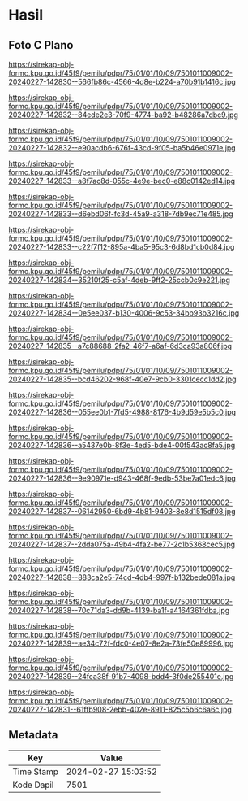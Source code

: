 # Hasil

## Foto C Plano

https://sirekap-obj-formc.kpu.go.id/45f9/pemilu/pdpr/75/01/01/10/09/7501011009002-20240227-142830--566fb86c-4566-4d8e-b224-a70b91b1416c.jpg

https://sirekap-obj-formc.kpu.go.id/45f9/pemilu/pdpr/75/01/01/10/09/7501011009002-20240227-142832--84ede2e3-70f9-4774-ba92-b48286a7dbc9.jpg

https://sirekap-obj-formc.kpu.go.id/45f9/pemilu/pdpr/75/01/01/10/09/7501011009002-20240227-142832--e90acdb6-676f-43cd-9f05-ba5b46e0971e.jpg

https://sirekap-obj-formc.kpu.go.id/45f9/pemilu/pdpr/75/01/01/10/09/7501011009002-20240227-142833--a8f7ac8d-055c-4e9e-bec0-e88c0142ed14.jpg

https://sirekap-obj-formc.kpu.go.id/45f9/pemilu/pdpr/75/01/01/10/09/7501011009002-20240227-142833--d6ebd06f-fc3d-45a9-a318-7db9ec71e485.jpg

https://sirekap-obj-formc.kpu.go.id/45f9/pemilu/pdpr/75/01/01/10/09/7501011009002-20240227-142833--c22f7f12-895a-4ba5-95c3-6d8bd1cb0d84.jpg

https://sirekap-obj-formc.kpu.go.id/45f9/pemilu/pdpr/75/01/01/10/09/7501011009002-20240227-142834--35210f25-c5af-4deb-9ff2-25ccb0c9e221.jpg

https://sirekap-obj-formc.kpu.go.id/45f9/pemilu/pdpr/75/01/01/10/09/7501011009002-20240227-142834--0e5ee037-b130-4006-9c53-34bb93b3216c.jpg

https://sirekap-obj-formc.kpu.go.id/45f9/pemilu/pdpr/75/01/01/10/09/7501011009002-20240227-142835--a7c88688-2fa2-46f7-a6af-6d3ca93a806f.jpg

https://sirekap-obj-formc.kpu.go.id/45f9/pemilu/pdpr/75/01/01/10/09/7501011009002-20240227-142835--bcd46202-968f-40e7-9cb0-3301cecc1dd2.jpg

https://sirekap-obj-formc.kpu.go.id/45f9/pemilu/pdpr/75/01/01/10/09/7501011009002-20240227-142836--055ee0b1-7fd5-4988-8176-4b9d59e5b5c0.jpg

https://sirekap-obj-formc.kpu.go.id/45f9/pemilu/pdpr/75/01/01/10/09/7501011009002-20240227-142836--a5437e0b-8f3e-4ed5-bde4-00f543ac8fa5.jpg

https://sirekap-obj-formc.kpu.go.id/45f9/pemilu/pdpr/75/01/01/10/09/7501011009002-20240227-142836--9e90971e-d943-468f-9edb-53be7a01edc6.jpg

https://sirekap-obj-formc.kpu.go.id/45f9/pemilu/pdpr/75/01/01/10/09/7501011009002-20240227-142837--06142950-6bd9-4b81-9403-8e8d1515df08.jpg

https://sirekap-obj-formc.kpu.go.id/45f9/pemilu/pdpr/75/01/01/10/09/7501011009002-20240227-142837--2dda075a-49b4-4fa2-be77-2c1b5368cec5.jpg

https://sirekap-obj-formc.kpu.go.id/45f9/pemilu/pdpr/75/01/01/10/09/7501011009002-20240227-142838--883ca2e5-74cd-4db4-997f-b132bede081a.jpg

https://sirekap-obj-formc.kpu.go.id/45f9/pemilu/pdpr/75/01/01/10/09/7501011009002-20240227-142838--70c71da3-dd9b-4139-ba1f-a4164361fdba.jpg

https://sirekap-obj-formc.kpu.go.id/45f9/pemilu/pdpr/75/01/01/10/09/7501011009002-20240227-142839--ae34c72f-fdc0-4e07-8e2a-73fe50e89996.jpg

https://sirekap-obj-formc.kpu.go.id/45f9/pemilu/pdpr/75/01/01/10/09/7501011009002-20240227-142839--24fca38f-91b7-4098-bdd4-3f0de255401e.jpg

https://sirekap-obj-formc.kpu.go.id/45f9/pemilu/pdpr/75/01/01/10/09/7501011009002-20240227-142831--61ffb908-2ebb-402e-8911-825c5b6c6a6c.jpg


## Metadata

| Key        | Value               |
| ---------- | ------------------- |
| Time Stamp | 2024-02-27 15:03:52 |
| Kode Dapil | 7501                |



